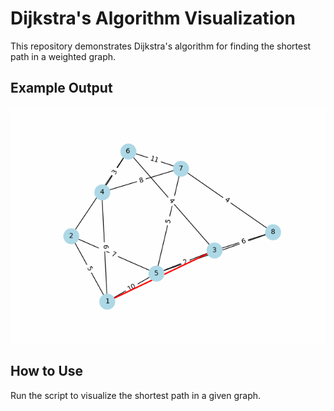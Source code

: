 # Dijkstra's Algorithm Visualization

This repository demonstrates Dijkstra's algorithm for finding the shortest path in a weighted graph.

## Example Output

![Graph Animation](shortest_path.gif)

## How to Use
Run the script to visualize the shortest path in a given graph.
